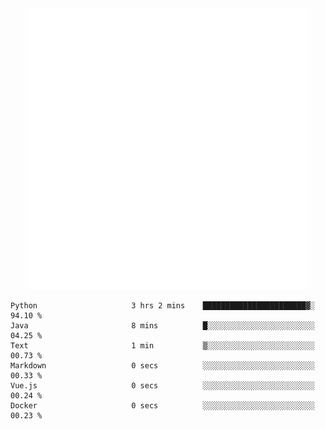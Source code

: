 <div align="center">
    <a href="https://konst.fish">
        <img src="https://raw.githubusercontent.com/konstfish/konstfish/master/fish.svg" alt="Logo" width="450"/>
    </a>
</div>

<!--START_SECTION:waka-->

```text
Python                     3 hrs 2 mins    ███████████████████████▓░   94.10 %
Java                       8 mins          █░░░░░░░░░░░░░░░░░░░░░░░░   04.25 %
Text                       1 min           ▒░░░░░░░░░░░░░░░░░░░░░░░░   00.73 %
Markdown                   0 secs          ░░░░░░░░░░░░░░░░░░░░░░░░░   00.33 %
Vue.js                     0 secs          ░░░░░░░░░░░░░░░░░░░░░░░░░   00.24 %
Docker                     0 secs          ░░░░░░░░░░░░░░░░░░░░░░░░░   00.23 %
```

<!--END_SECTION:waka-->
